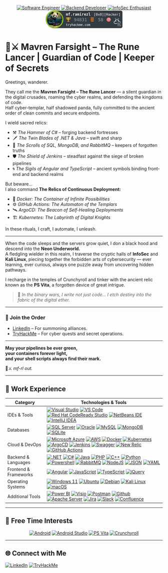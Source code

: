 <div align="center">

[![Software Engineer](https://img.shields.io/badge/Software%20Engineer-darkgreen?style=for-the-badge)](https://github.com/mf-rl)
[![Backend Developer](https://img.shields.io/badge/Backend%20Developer-yellow?style=for-the-badge)](https://github.com/mf-rl)
[![InfoSec Enthusiast](https://img.shields.io/badge/InfoSec%20Enthusiast-darkred?style=for-the-badge)](https://github.com/mf-rl)
<br/>
[![Profile Image](https://raw.githubusercontent.com/YawarPandar/YawarPandar/master/images/mf.ramirezl.png)](https://tryhackme.com/p/mf.ramirezl)

</div>

# 🐼⚔️ Mavren Farsight – The Rune Lancer | Guardian of Code | Keeper of Secrets

Greetings, wanderer.

They call me the **Mavren Farsight – The Rune Lancer** — a silent guardian in the digital crusades, roaming the cyber realms, and defending the kingdoms of code.  
Half cyber-templar, half shadowed panda, fully committed to the ancient order of clean commits and secure endpoints.

I wield sacred relics:
- ⚒️ *The Hammer of C#* – forging backend fortresses  
- 🗡️ *The Twin Blades of .NET & Java* – swift and sharp  
- 📜 *The Scrolls of SQL, MongoDB, and RabbitMQ* – keepers of forgotten truths  
- 🛡️ *The Shield of Jenkins* – steadfast against the siege of broken pipelines  
- 🌀 *The Sigils of Angular and TypeScript* – ancient symbols binding front-end and backend realms

But beware…  
I also command **The Relics of Continuous Deployment:**
- 🧩 *Docker: The Container of Infinite Possibilities*  
- ⚙️ *GitHub Actions: The Automaton of the Templars*  
- 🛰️ *ArgoCD: The Beacon of Self-Healing Deployments*  
- 🏗️ *Kubernetes: The Labyrinth of Digital Knights*

In these rituals, I craft, I automate, I unleash.

---

When the code sleeps and the servers grow quiet, I don a black hood and descend into the **Neon Underworld.**  
A fledgling wielder in this realm, I traverse the cryptic halls of **InfoSec** and **Kali Linux**, piecing together the forbidden arts of cybersecurity — ever learning, ever curious, always one puzzle away from uncovering hidden pathways.

I recharge in the temples of Crunchyroll and tinker with the ancient relic known as the **PS Vita**, a forgotten device of great intrigue.

> 🐾 *In the binary wars, I write not just code… I etch destiny into the fabric of the digital ether.*

---

### 🧭 Join the Order
- [LinkedIn](https://www.linkedin.com/in/mauricioramirezrl/) – For summoning alliances.
- [TryHackMe](https://tryhackme.com/p/mf.ramirezl) – For cyber quests and secret operations.

---

**May your pipelines be ever green,  
your containers forever light,  
and your shell scripts always find their mark.**

🐼⚔️ *mf-rl out.*

---
## 💼 Work Experience
| Category   | Technologies & Tools |
| ------------- | ------------- |
| IDEs & Tools  | [![Visual Studio](https://custom-icon-badges.demolab.com/badge/Visual%20Studio-5C2D91.svg?&logo=visualstudio&logoColor=white)](https://visualstudio.microsoft.com/vs/) [![VS Code](https://custom-icon-badges.demolab.com/badge/Visual%20Studio%20Code-0078d7.svg?logo=vsc&logoColor=white)](https://code.visualstudio.com/) [![Red Hat CodeReady Studio](https://img.shields.io/badge/CodeReady%20Studio-white?style=flat&logo=red-hat&logoColor=red)](https://www.redhat.com/en/technologies/jboss-middleware/codeready-studio) [![NetBeans IDE](https://img.shields.io/badge/NetBeans%20IDE-1B6AC6.svg?logo=apache-netbeans-ide&logoColor=white)](#) [![IntelliJ IDEA](https://img.shields.io/badge/IntelliJIDEA-000000.svg?logo=intellij-idea&logoColor=white)](#)  |
| Databases  | [![SQL Server](https://custom-icon-badges.demolab.com/badge/Microsoft%20SQL%20Server-CC2927?logo=mssqlserver-white&logoColor=white)](https://www.microsoft.com/en-us/sql-server/sql-server-2019) [![Oracle](https://custom-icon-badges.demolab.com/badge/Oracle-F80000?logo=oracle&logoColor=fff)](https://www.oracle.com/database/) [![MySQL](https://img.shields.io/badge/MySQL-4479A1?logo=mysql&logoColor=fff)](https://www.mysql.com/) [![MongoDB](https://img.shields.io/badge/MongoDB-%234ea94b.svg?logo=mongodb&logoColor=white)](https://www.mongodb.com/) [![SQLite](https://img.shields.io/badge/SQLite-%2307405e.svg?logo=sqlite&logoColor=white)](#)  |
| Cloud & DevOps  | [![Microsoft Azure](https://custom-icon-badges.demolab.com/badge/Microsoft%20Azure-0089D6?logo=msazure&logoColor=white)](https://azure.microsoft.com/en-us/) [![AWS](https://custom-icon-badges.demolab.com/badge/AWS-%23FF9900.svg?logo=aws&logoColor=white)](https://aws.amazon.com/) [![Docker](https://img.shields.io/badge/Docker-2496ED?logo=docker&logoColor=fff)](https://www.docker.com/) [![Kubernetes](https://img.shields.io/badge/Kubernetes-326CE5?logo=kubernetes&logoColor=fff)](https://kubernetes.io/) [![ArgoCD](https://img.shields.io/badge/ArgoCD-white?style=flat&logo=argo&logoColor=orange)](https://argo-cd.readthedocs.io/en/stable/) [![Jenkins](https://img.shields.io/badge/Jenkins-D24939?logo=jenkins&logoColor=white)](https://www.jenkins.io/) [![Swagger](https://img.shields.io/badge/Swagger-white?style=flat&logo=swagger&logoColor=green)](https://swagger.io/) [![New Relic](https://img.shields.io/badge/New%20Relic-white?style=flat&logo=newrelic&logoColor=green)](https://newrelic.com/) [![GitHub Actions](https://img.shields.io/badge/GitHub_Actions-2088FF?logo=github-actions&logoColor=white)](#)  |
| Backend & Languages  | [![.NET](https://img.shields.io/badge/.NET-white?style=flat&logo=.net&logoColor=purple)](https://dotnet.microsoft.com/) [![C#](https://custom-icon-badges.demolab.com/badge/C%23-%23239120.svg?logo=cshrp&logoColor=white)](https://docs.microsoft.com/en-us/dotnet/csharp/) [![Java](https://img.shields.io/badge/Java-%23ED8B00.svg?logo=openjdk&logoColor=white)](https://www.java.com/) [![PHP](https://img.shields.io/badge/PHP-white?style=flat&logo=php&logoColor=blueviolet)](https://www.php.net/) [![C++](https://img.shields.io/badge/C++-%2300599C.svg?logo=c%2B%2B&logoColor=white)](https://en.cppreference.com/w/) [![Python](https://img.shields.io/badge/Python-3776AB?logo=python&logoColor=fff)](https://www.python.org/) [![Powershell](https://img.shields.io/badge/Powershell%20Scripting-white?style=flat&logo=powershell&logoColor=blue)](https://github.com/PowerShell/PowerShell) [![RabbitMQ](https://img.shields.io/badge/RabbitMQ-white?style=flat&logo=rabbitmq&logoColor=orange)](https://www.rabbitmq.com/) [![NodeJS](https://img.shields.io/badge/Node.js-6DA55F?logo=node.js&logoColor=white)](#) [![JSON](https://img.shields.io/badge/JSON-000?logo=json&logoColor=fff)](#) [![YAML](https://img.shields.io/badge/YAML-CB171E?logo=yaml&logoColor=fff)](#)  |
| Frontend & Frameworks  | [![Angular](https://img.shields.io/badge/Angular-%23DD0031.svg?logo=angular&logoColor=white)](https://angular.io/) [![JavaScript](https://img.shields.io/badge/JavaScript-F7DF1E?logo=javascript&logoColor=000)](https://www.javascript.com/) [![TypeScript](https://img.shields.io/badge/TypeScript-3178C6?logo=typescript&logoColor=fff)](https://www.typescriptlang.org/) [![jQuery](https://img.shields.io/badge/jQuery-0769AD?logo=jquery&logoColor=fff)](https://jquery.com/)  |
| Operating Systems  | [![Windows 11](https://custom-icon-badges.demolab.com/badge/Windows-0078D6?logo=windows11&logoColor=white)](https://www.microsoft.com/en-us/software-download/windows11) [![Ubuntu](https://img.shields.io/badge/Ubuntu-E95420?logo=ubuntu&logoColor=white)](https://ubuntu.com/) [![Debian](https://img.shields.io/badge/Debian-A81D33?logo=debian&logoColor=fff)](https://www.debian.org/) [![Kali Linux](https://img.shields.io/badge/Kali%20Linux-557C94?logo=kalilinux&logoColor=fff)](#) [![macOS](https://img.shields.io/badge/macOS-000000?logo=apple&logoColor=F0F0F0)](#)  |
| Additional Tools  | [![Power BI](https://custom-icon-badges.demolab.com/badge/Power%20BI-F1C912?logo=power-bi&logoColor=fff)](https://powerbi.microsoft.com/) [![Visio](https://img.shields.io/badge/Microsoft%20Visio-white?style=flat&logo=microsoft-visio&logoColor=blue)](https://office.live.com/start/visio.aspx) [![Postman](https://img.shields.io/badge/Postman-white?style=flat&logo=postman&logoColor=orange)](https://www.postman.com/) [![Github](https://img.shields.io/badge/GitHub-%23121011.svg?logo=github&logoColor=white)](https://github.com/) [![Apache Server](https://img.shields.io/badge/Apache%20HTTP%20Server-white?style=flat&logo=apache&logoColor=red)](https://httpd.apache.org/) [![Jira](https://img.shields.io/badge/Jira-0052CC?logo=jira&logoColor=fff)](#) [![Slack](https://img.shields.io/badge/Slack-4A154B?logo=slack&logoColor=fff)](#) [![Confluence](https://img.shields.io/badge/Confluence-172B4D?logo=confluence&logoColor=fff)](#)  |

---

## 🎯 Free Time Interests

<div align="center">

[![Android](https://img.shields.io/badge/Android-3DDC84?logo=android&logoColor=white)](https://www.android.com/)
[![Android Studio](https://img.shields.io/badge/Android%20Studio-white?style=flat&logo=android-studio&logoColor=green)](https://developer.android.com/studio/)
[![PS Vita](https://img.shields.io/badge/PS%20Vita-white?style=flat&logo=playstation-vita&logoColor=blue)](https://en.wikipedia.org/wiki/PlayStation_Vita)
[![Crunchyroll](https://img.shields.io/badge/Crunchyroll-white?style=flat&logo=crunchyroll&logoColor=orange)](https://www.crunchyroll.com/)

</div>

---

## 🌐 Connect with Me

[![LinkedIn](https://img.shields.io/badge/LinkedIn-blue?style=flat&logo=linkedin)](https://www.linkedin.com/in/mauricioramirezrl/)
[![TryHackMe](https://img.shields.io/badge/TryHackMe-green?style=flat&logo=tryhackme)](https://tryhackme.com/p/mf.ramirezl)
